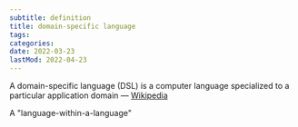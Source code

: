 ```yaml
---
subtitle: definition
title: domain-specific language
tags:
categories:
date: 2022-03-23
lastMod: 2022-04-23
---
```

A domain-specific language (DSL) is a computer language specialized to a particular application domain — [Wikipedia](https://en.wikipedia.org/wiki/Domain-specific_language) 

A "language-within-a-language"
